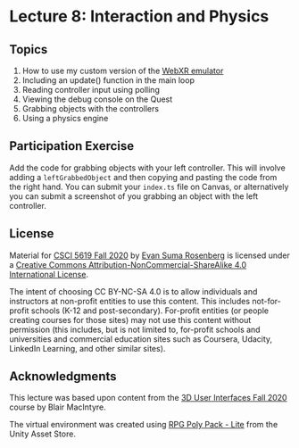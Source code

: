 # Lecture 8: Interaction and Physics

## Topics

1. How to use my custom version of the [WebXR emulator](https://github.com/illusioneering/WebXR-emulator-extension)
2. Including an update() function in the main loop
3. Reading controller input using polling
4. Viewing the debug console on the Quest
5. Grabbing objects with the controllers
6. Using a physics engine

## Participation Exercise

Add the code for grabbing objects with your left controller.  This will involve adding a `leftGrabbedObject` and then copying and pasting the code from the right hand.  You can submit your `index.ts` file on Canvas, or alternatively you can submit a screenshot of you grabbing an object with the left controller.

## License

Material for [CSCI 5619 Fall 2020](https://canvas.umn.edu/courses/194179) by [Evan Suma Rosenberg](https://illusioneering.umn.edu/) is licensed under a [Creative Commons Attribution-NonCommercial-ShareAlike 4.0 International License](http://creativecommons.org/licenses/by-nc-sa/4.0/).

The intent of choosing CC BY-NC-SA 4.0 is to allow individuals and instructors at non-profit entities to use this content.  This includes not-for-profit schools (K-12 and post-secondary). For-profit entities (or people creating courses for those sites) may not use this content without permission (this includes, but is not limited to, for-profit schools and universities and commercial education sites such as Coursera, Udacity, LinkedIn Learning, and other similar sites).   

## Acknowledgments

This lecture was based upon content from the [3D User Interfaces Fall 2020](https://github.blairmacintyre.me/3dui-class-f20) course by Blair MacIntyre.

The virtual environment was created using [RPG Poly Pack - Lite](https://assetstore.unity.com/packages/3d/environments/landscapes/rpg-poly-pack-lite-148410) from the Unity Asset Store.
